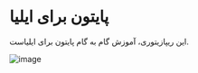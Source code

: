 # پایتون برای ایلیا
این ریپازیتوری، آموزش گام به گام پایتون برای ایلیاست.


![image](https://github.com/mfathi91/python-for-iliya/assets/29010410/e5776645-eefc-4f35-8264-068d3e3a6363)

